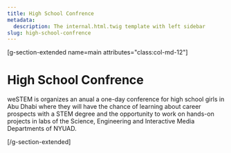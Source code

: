 ```yaml
---
title: High School Confrence
metadata:
  description: The internal.html.twig template with left sidebar
slug: high-school-confrence
---
```


[g-section-extended name=main attributes="class:col-md-12"]
# High School Confrence

weSTEM is organizes an anual a one-day conference for high school girls in Abu Dhabi where they will have the chance of learning about career prospects with a STEM degree and the opportunity to work on hands-on projects in labs of the Science, Engineering and Interactive Media Departments of NYUAD.

[/g-section-extended]